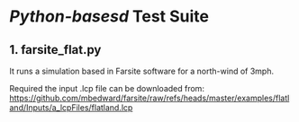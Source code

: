 # *Python-basesd* Test Suite

## 1. farsite_flat.py
It runs a simulation based in Farsite software for a north-wind of 3mph.

Required the input .lcp file can be downloaded from:
https://github.com/mbedward/farsite/raw/refs/heads/master/examples/flatland/Inputs/a_lcpFiles/flatland.lcp
